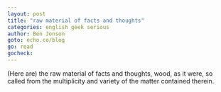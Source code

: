 ```yaml
---
layout: post
title: "raw material of facts and thoughts"
categories: english geek serious
author: Ben Jonson
goto: echo.co/blog
go: read
gocheck:  
---
```

(Here are) the raw material of facts and thoughts, wood, as it were, so called from the multiplicity and variety of the matter contained therein.
